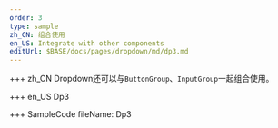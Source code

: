 ```yaml
--- 
order: 3
type: sample
zh_CN: 组合使用
en_US: Integrate with other components
editUrl: $BASE/docs/pages/dropdown/md/dp3.md
---
```


+++ zh_CN
Dropdown还可以与<Code>ButtonGroup</Code>、<Code>InputGroup</Code>一起组合使用。

+++ en_US
Dp3

+++ SampleCode
fileName: Dp3
